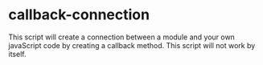 # callback-connection
This script will create a connection between a module and your own javaScript code by creating a callback method. This script will not work by itself. 
